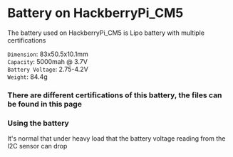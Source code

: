 # Battery on HackberryPi_CM5

The battery used on HackberryPi_CM5 is Lipo battery with multiple certifications

```Dimension```: 83x50.5x10.1mm  
```Capacity```: 5000mah @ 3.7V  
```Battery Voltage```: 2.75-4.2V  
```Weight```: 84.4g  

### There are different certifications of this battery, the files can be found in this page


### Using the battery

It's normal that under heavy load that the battery voltage reading from the I2C sensor can drop
